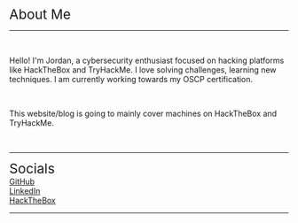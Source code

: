 <link rel="icon" href="favicon.png" type="image/png">
<big><big><big>About Me</big></big></big>
<hr>
<br>
<p>Hello! I'm Jordan, a cybersecurity enthusiast focused on hacking platforms like HackTheBox and TryHackMe. I love solving challenges, learning new techniques. I am currently working towards my OSCP certification.</p>
<br>
<p>This website/blog is going to mainly cover machines on HackTheBox and TryHackMe.</p>
<br>
<hr>
<big><big><big>Socials</big></big></big>
<br>
<a href="https://github.com/jordan01236">GitHub</a>
<br>
<a href="https://www.linkedin.com/in/jordan01236/">LinkedIn</a>
<br>
<a href="https://app.hackthebox.com/profile/1283370">HackTheBox</a>
<hr>
<br>
<br>

